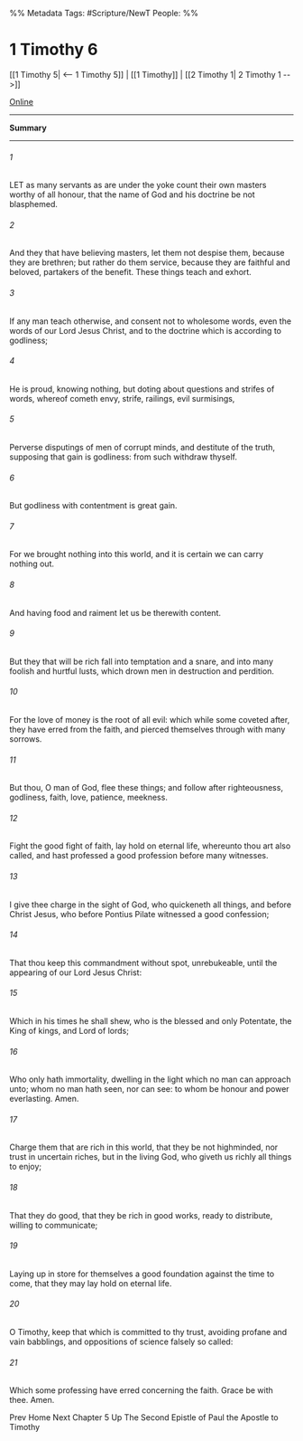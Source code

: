 
%% Metadata
Tags: #Scripture/NewT
People: 
%%
# 1 Timothy 6
[[1 Timothy 5| <-- 1 Timothy 5]] | [[1 Timothy]] | [[2 Timothy 1| 2 Timothy 1 -->]]

[Online](https://churchofjesuschrist.org/study/scriptures/nt/1-tim/6?lang=eng)

---
__Summary__



---
###### 1
LET as many servants as are under the yoke count their own masters worthy of all honour, that the name of God and his doctrine be not blasphemed.
###### 2
And they that have believing masters, let them not despise them, because they are brethren; but rather do them service, because they are faithful and beloved, partakers of the benefit. These things teach and exhort.
###### 3
If any man teach otherwise, and consent not to wholesome words, even the words of our Lord Jesus Christ, and to the doctrine which is according to godliness;
###### 4
He is proud, knowing nothing, but doting about questions and strifes of words, whereof cometh envy, strife, railings, evil surmisings,
###### 5
Perverse disputings of men of corrupt minds, and destitute of the truth, supposing that gain is godliness: from such withdraw thyself.
###### 6
But godliness with contentment is great gain.
###### 7
For we brought nothing into this world, and it is certain we can carry nothing out.
###### 8
And having food and raiment let us be therewith content.
###### 9
But they that will be rich fall into temptation and a snare, and into many foolish and hurtful lusts, which drown men in destruction and perdition.
###### 10
For the love of money is the root of all evil: which while some coveted after, they have erred from the faith, and pierced themselves through with many sorrows.
###### 11
But thou, O man of God, flee these things; and follow after righteousness, godliness, faith, love, patience, meekness.
###### 12
Fight the good fight of faith, lay hold on eternal life, whereunto thou art also called, and hast professed a good profession before many witnesses.
###### 13
I give thee charge in the sight of God, who quickeneth all things, and before Christ Jesus, who before Pontius Pilate witnessed a good confession;
###### 14
That thou keep this commandment without spot, unrebukeable, until the appearing of our Lord Jesus Christ:
###### 15
Which in his times he shall shew, who is the blessed and only Potentate, the King of kings, and Lord of lords;
###### 16
Who only hath immortality, dwelling in the light which no man can approach unto; whom no man hath seen, nor can see: to whom be honour and power everlasting. Amen.
###### 17
Charge them that are rich in this world, that they be not highminded, nor trust in uncertain riches, but in the living God, who giveth us richly all things to enjoy;
###### 18
That they do good, that they be rich in good works, ready to distribute, willing to communicate;
###### 19
Laying up in store for themselves a good foundation against the time to come, that they may lay hold on eternal life.
###### 20
O Timothy, keep that which is committed to thy trust, avoiding profane and vain babblings, and oppositions of science falsely so called:
###### 21
Which some professing have erred concerning the faith. Grace be with thee. Amen.

Prev
Home
Next
Chapter 5
Up
The Second Epistle of Paul the Apostle to Timothy



